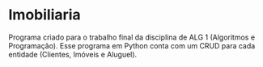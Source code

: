 # Imobiliaria
Programa criado para o trabalho final da disciplina de ALG 1 (Algoritmos e Programação). Esse programa em Python conta com um CRUD para cada entidade (Clientes, Imóveis e Aluguel). 
